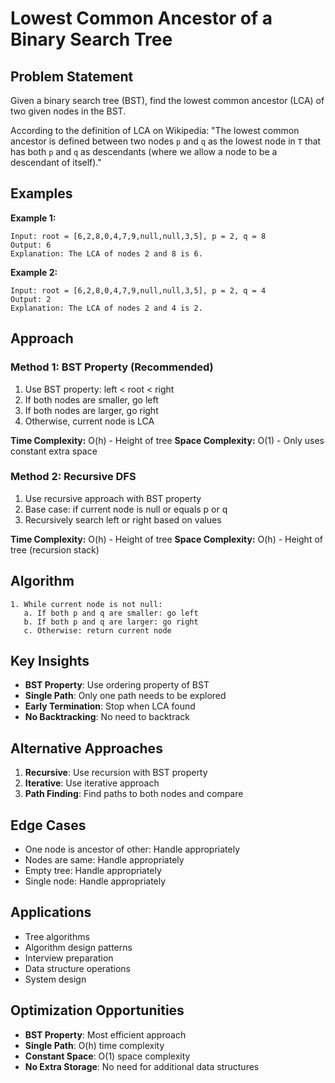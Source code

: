 # Lowest Common Ancestor of a Binary Search Tree

## Problem Statement

Given a binary search tree (BST), find the lowest common ancestor (LCA) of two given nodes in the BST.

According to the definition of LCA on Wikipedia: "The lowest common ancestor is defined between two nodes `p` and `q` as the lowest node in `T` that has both `p` and `q` as descendants (where we allow a node to be a descendant of itself)."

## Examples

**Example 1:**
```
Input: root = [6,2,8,0,4,7,9,null,null,3,5], p = 2, q = 8
Output: 6
Explanation: The LCA of nodes 2 and 8 is 6.
```

**Example 2:**
```
Input: root = [6,2,8,0,4,7,9,null,null,3,5], p = 2, q = 4
Output: 2
Explanation: The LCA of nodes 2 and 4 is 2.
```

## Approach

### Method 1: BST Property (Recommended)
1. Use BST property: left < root < right
2. If both nodes are smaller, go left
3. If both nodes are larger, go right
4. Otherwise, current node is LCA

**Time Complexity:** O(h) - Height of tree
**Space Complexity:** O(1) - Only uses constant extra space

### Method 2: Recursive DFS
1. Use recursive approach with BST property
2. Base case: if current node is null or equals p or q
3. Recursively search left or right based on values

**Time Complexity:** O(h) - Height of tree
**Space Complexity:** O(h) - Height of tree (recursion stack)

## Algorithm

```
1. While current node is not null:
   a. If both p and q are smaller: go left
   b. If both p and q are larger: go right
   c. Otherwise: return current node
```

## Key Insights

- **BST Property**: Use ordering property of BST
- **Single Path**: Only one path needs to be explored
- **Early Termination**: Stop when LCA found
- **No Backtracking**: No need to backtrack

## Alternative Approaches

1. **Recursive**: Use recursion with BST property
2. **Iterative**: Use iterative approach
3. **Path Finding**: Find paths to both nodes and compare

## Edge Cases

- One node is ancestor of other: Handle appropriately
- Nodes are same: Handle appropriately
- Empty tree: Handle appropriately
- Single node: Handle appropriately

## Applications

- Tree algorithms
- Algorithm design patterns
- Interview preparation
- Data structure operations
- System design

## Optimization Opportunities

- **BST Property**: Most efficient approach
- **Single Path**: O(h) time complexity
- **Constant Space**: O(1) space complexity
- **No Extra Storage**: No need for additional data structures

